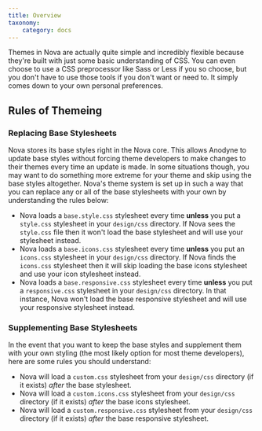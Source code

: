 ```yaml
---
title: Overview
taxonomy:
    category: docs
---
```


Themes in Nova are actually quite simple and incredibly flexible because they're built with just some basic understanding of CSS. You can even choose to use a CSS preprocessor like Sass or Less if you so choose, but you don't have to use those tools if you don't want or need to. It simply comes down to your own personal preferences.

## Rules of Themeing

### Replacing Base Stylesheets

Nova stores its base styles right in the Nova core. This allows Anodyne to update base styles without forcing theme developers to make changes to their themes every time an update is made. In some situations though, you may want to do something more extreme for your theme and skip using the base styles altogether. Nova's theme system is set up in such a way that you can replace any or all of the base stylesheets with your own by understanding the rules below:

- Nova loads a `base.style.css` stylesheet every time __unless__ you put a `style.css` stylesheet in your `design/css` directory. If Nova sees the `style.css` file then it won't load the base stylesheet and will use your stylesheet instead.
- Nova loads a `base.icons.css` stylesheet every time __unless__ you put an `icons.css` stylesheet in your `design/css` directory. If Nova finds the `icons.css` stylesheet then it will skip loading the base icons stylesheet and use your icon stylesheet instead.
- Nova loads a `base.responsive.css` stylesheet every time __unless__ you put a `responsive.css` stylesheet in your `design/css` directory. In that instance, Nova won't load the base responsive stylesheet and will use your responsive stylesheet instead.

### Supplementing Base Stylesheets

In the event that you want to keep the base styles and supplement them with your own styling (the most likely option for most theme developers), here are some rules you should understand:

- Nova will load a `custom.css` stylesheet from your `design/css` directory (if it exists) _after_ the base stylesheet.
- Nova will load a `custom.icons.css` stylesheet from your `design/css` directory (if it exists) _after_ the base icons stylesheet.
- Nova will load a `custom.responsive.css` stylesheet from your `design/css` directory (if it exists) _after_ the base responsive stylesheet.
